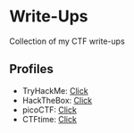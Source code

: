 # Write-Ups
Collection of my CTF write-ups
## Profiles
- TryHackMe: [Click](https://tryhackme.com/p/Quality15)
- HackTheBox: [Click](https://app.hackthebox.com/users/1188168)
- picoCTF: [Click](https://play.picoctf.org/users/Quality15)
- CTFtime: [Click](https://ctftime.org/user/193182)
